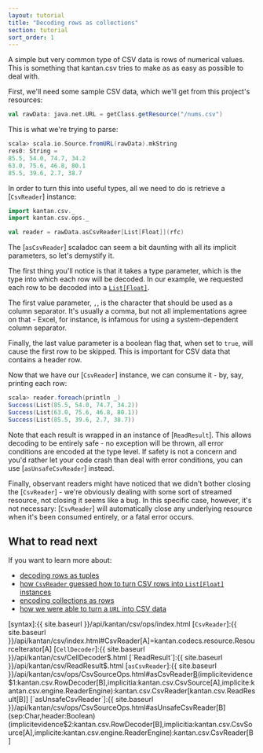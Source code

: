 ```yaml
---
layout: tutorial
title: "Decoding rows as collections"
section: tutorial
sort_order: 1
---
```

A simple but very common type of CSV data is rows of numerical values. This is something that kantan.csv tries to make
as as easy as possible to deal with.

First, we'll need some sample CSV data, which we'll get from this project's resources:

```scala
val rawData: java.net.URL = getClass.getResource("/nums.csv")
```

This is what we're trying to parse:

```scala
scala> scala.io.Source.fromURL(rawData).mkString
res0: String =
85.5, 54.0, 74.7, 34.2
63.0, 75.6, 46.8, 80.1
85.5, 39.6, 2.7, 38.7
```

In order to turn this into useful types, all we need to do is retrieve a [`CsvReader`] instance:

```scala
import kantan.csv._
import kantan.csv.ops._

val reader = rawData.asCsvReader[List[Float]](rfc)
```

The [`asCsvReader`] scaladoc can seem a bit daunting with all its implicit parameters, so let's demystify it.

The first thing you'll notice is that it takes a type parameter, which is the type into which each row will be
decoded. In our example, we requested each row to be decoded into a [`List[Float]`][`List`].

The first value parameter, `,`, is the character that should be used as a column separator. It's usually a comma, but
not all implementations agree on that - Excel, for instance, is infamous for using a system-dependent column separator.

Finally, the last value parameter is a boolean flag that, when set to `true`, will cause the first row to be skipped.
This is important for CSV data that contains a header row.

Now that we have our [`CsvReader`] instance, we can consume it - by, say, printing each row:

```scala
scala> reader.foreach(println _)
Success(List(85.5, 54.0, 74.7, 34.2))
Success(List(63.0, 75.6, 46.8, 80.1))
Success(List(85.5, 39.6, 2.7, 38.7))
```

Note that each result is wrapped in an instance of [`ReadResult`]. This allows decoding to be entirely safe - no
exception will be thrown, all error conditions are encoded at the type level. If safety is not a concern and you'd
rather let your code crash than deal with error conditions, you can use [`asUnsafeCsvReader`] instead.

Finally, observant readers might have noticed that we didn't bother closing the [`CsvReader`] - we're obviously dealing
with some sort of streamed resource, not closing it seems like a bug. In this specific case, however, it's not
necessary: [`CsvReader`] will automatically close any underlying resource when it's been consumed entirely, or a fatal
error occurs.

## What to read next
If you want to learn more about:

* [decoding rows as tuples](rows_as_tuples.html)
* [how `CsvReader` guessed how to turn CSV rows into `List[Float]` instances](cells_as_arbitrary_types.html)
* [encoding collections as rows](collections_as_rows.html)
* [how we were able to turn a `URL` into CSV data](csv_sources.html)

[`List`]:http://www.scala-lang.org/api/current/scala/collection/immutable/List.html
[syntax]:{{ site.baseurl }}/api/kantan/csv/ops/index.html
[`CsvReader`]:{{ site.baseurl }}/api/kantan/csv/index.html#CsvReader[A]=kantan.codecs.resource.ResourceIterator[A]
[`CellDecoder`]:{{ site.baseurl }}/api/kantan/csv/CellDecoder$.html
[`ReadResult`]:{{ site.baseurl }}/api/kantan/csv/ReadResult$.html
[`asCsvReader`]:{{ site.baseurl }}/api/kantan/csv/ops/CsvSourceOps.html#asCsvReader[B](sep:Char,header:Boolean)(implicitevidence$1:kantan.csv.RowDecoder[B],implicitia:kantan.csv.CsvSource[A],implicite:kantan.csv.engine.ReaderEngine):kantan.csv.CsvReader[kantan.csv.ReadResult[B]]
[`asUnsafeCsvReader`]:{{ site.baseurl }}/api/kantan/csv/ops/CsvSourceOps.html#asUnsafeCsvReader[B](sep:Char,header:Boolean)(implicitevidence$2:kantan.csv.RowDecoder[B],implicitia:kantan.csv.CsvSource[A],implicite:kantan.csv.engine.ReaderEngine):kantan.csv.CsvReader[B]
